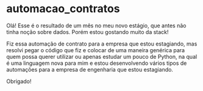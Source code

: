 # automacao_contratos

Olá! Esse é o resultado de um mês no meu novo estágio, que antes não tinha noção sobre dados. Porém estou gostando muito da stack!

Fiz essa automação de contrato para a empresa que estou estagiando, mas resolvi pegar o código que fiz e colocar de uma maneira genérica para quem possa querer utilizar ou apenas estudar um pouco de Python, na qual é uma linguagem nova para mim e estou desenvolvendo vários tipos de automações para a empresa de engenharia que estou estagiando.

Obrigado!
